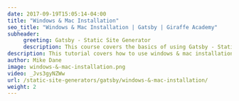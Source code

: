 ```yaml
---
date: 2017-09-19T15:05:14-04:00
title: "Windows & Mac Installation"
seo_title: "Windows & Mac Installation | Gatsby | Giraffe Academy"
subheader:
     greeting: Gatsby - Static Site Generator
     description: This course covers the basics of using Gatsby - Static Site Generator. Work your way through the videos and we'll teach you everything you need to know to create a professional and scalable website or blog!
description: This tutorial covers how to use windows & mac installation in Gatsby -  Static Site Generator.
author: Mike Dane
image: windows-&-mac-installation.png
video: _Jvs3gyNZWw
url: /static-site-generators/gatsby/windows-&-mac-installation/
weight: 2
---
```

